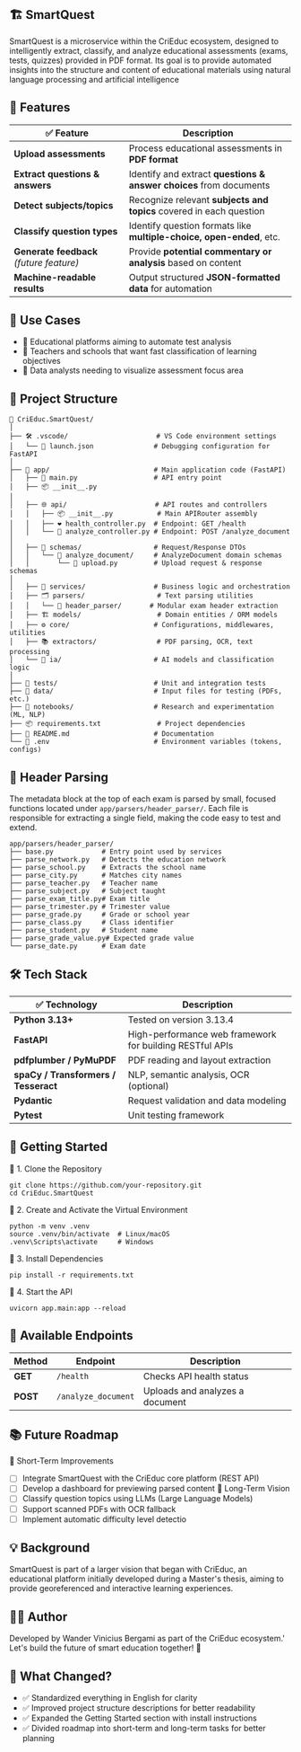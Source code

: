 ## 🏗️ SmartQuest

SmartQuest is a microservice within the CriEduc ecosystem, designed to intelligently extract, classify, and analyze educational assessments (exams, tests, quizzes) provided in PDF format. Its goal is to provide automated insights into the structure and content of educational materials using natural language processing and artificial intelligence


## 📌 Features

| ✅ Feature | Description |
|-----------|------------|
| **Upload assessments** | Process educational assessments in **PDF format** |
| **Extract questions & answers** | Identify and extract **questions & answer choices** from documents |
| **Detect subjects/topics** | Recognize relevant **subjects and topics** covered in each question |
| **Classify question types** | Identify question formats like **multiple-choice, open-ended**, etc. |
| **Generate feedback** *(future feature)* | Provide **potential commentary or analysis** based on content |
| **Machine-readable results** | Output structured **JSON-formatted data** for automation |



## 🧠 Use Cases
- 🔹 Educational platforms aiming to automate test analysis
- 🔹 Teachers and schools that want fast classification of learning objectives
- 🔹 Data analysts needing to visualize assessment focus area


## 🧱 Project Structure

```
📁 CriEduc.SmartQuest/
│
├── 🛠️ .vscode/                      # VS Code environment settings
│   └── 🐞 launch.json               # Debugging configuration for FastAPI
│
├── 🚀 app/                          # Main application code (FastAPI)
│   ├── 🏁 main.py                   # API entry point
│   ├── 📦 __init__.py
│
│   ├── 🌐 api/                      # API routes and controllers
│   │   ├── 📦 __init__.py           # Main APIRouter assembly
│   │   ├── ❤️ health_controller.py  # Endpoint: GET /health
│   │   └── 🧠 analyze_controller.py # Endpoint: POST /analyze_document
│
│   ├── 🧾 schemas/                  # Request/Response DTOs
│   │   └── 📂 analyze_document/     # AnalyzeDocument domain schemas
│   │       └── 📄 upload.py         # Upload request & response schemas
│
│   ├── 🧠 services/                 # Business logic and orchestration
│   ├── 🗂️ parsers/                  # Text parsing utilities
│   │   └── 📂 header_parser/       # Modular exam header extraction
│   ├── 🏗️ models/                   # Domain entities / ORM models
│   ├── ⚙️ core/                     # Configurations, middlewares, utilities
│   ├── 📚 extractors/               # PDF parsing, OCR, text processing
│   └── 🤖 ia/                       # AI models and classification logic
│
├── 🧪 tests/                        # Unit and integration tests
├── 📂 data/                         # Input files for testing (PDFs, etc.)
├── 📓 notebooks/                    # Research and experimentation (ML, NLP)
├── 📦 requirements.txt              # Project dependencies
├── 📘 README.md                     # Documentation
└── 🔐 .env                          # Environment variables (tokens, configs)
```

## 📑 Header Parsing

The metadata block at the top of each exam is parsed by small, focused
functions located under `app/parsers/header_parser/`. Each file is
responsible for extracting a single field, making the code easy to test
and extend.

```
app/parsers/header_parser/
├── base.py            # Entry point used by services
├── parse_network.py   # Detects the education network
├── parse_school.py    # Extracts the school name
├── parse_city.py      # Matches city names
├── parse_teacher.py   # Teacher name
├── parse_subject.py   # Subject taught
├── parse_exam_title.py# Exam title
├── parse_trimester.py # Trimester value
├── parse_grade.py     # Grade or school year
├── parse_class.py     # Class identifier
├── parse_student.py   # Student name
├── parse_grade_value.py# Expected grade value
└── parse_date.py      # Exam date
```

## 🛠️ Tech Stack


| ✅ Technology | Description |
|--------------|------------|
| **Python 3.13+** | Tested on version 3.13.4 |
| **FastAPI** | High-performance web framework for building RESTful APIs |
| **pdfplumber / PyMuPDF** | PDF reading and layout extraction |
| **spaCy / Transformers / Tesseract** | NLP, semantic analysis, OCR (optional) |
| **Pydantic** | Request validation and data modeling |
| **Pytest** | Unit testing framework |



## 🚀 Getting Started

📌 1. Clone the Repository

`````
git clone https://github.com/your-repository.git
cd CriEduc.SmartQuest
`````

📌 2. Create and Activate the Virtual Environment

````` 
python -m venv .venv
source .venv/bin/activate  # Linux/macOS
.venv\Scripts\activate     # Windows
````` 

📌 3. Install Dependencies

````` 
pip install -r requirements.txt
````` 
📌 4. Start the API

````` 
uvicorn app.main:app --reload
````` 

## 📡 Available Endpoints  

| Method | Endpoint | Description |
|--------|---------|------------|
| **GET** | `/health` | Checks API health status |
| **POST** | `/analyze_document` | Uploads and analyzes a document |


## 📚 Future Roadmap

🔹 Short-Term Improvements
- [ ] Integrate SmartQuest with the CriEduc core platform (REST API)
- [ ] Develop a dashboard for previewing parsed content
🔹 Long-Term Vision
- [ ] Classify question topics using LLMs (Large Language Models)
- [ ] Support scanned PDFs with OCR fallback
- [ ] Implement automatic difficulty level detectio

## 💡 Background

SmartQuest is part of a larger vision that began with CriEduc, an educational platform initially developed during a Master's thesis, aiming to provide georeferenced and interactive learning experiences.


## 👨‍💻 Author

Developed by Wander Vinicius Bergami as part of the CriEduc ecosystem.'
Let's build the future of smart education together! 🚀

## 🎯 What Changed?

- ✅ Standardized everything in English for clarity
- ✅ Improved project structure descriptions for better readability
- ✅ Expanded the Getting Started section with install instructions
- ✅ Divided roadmap into short-term and long-term tasks for better planning
